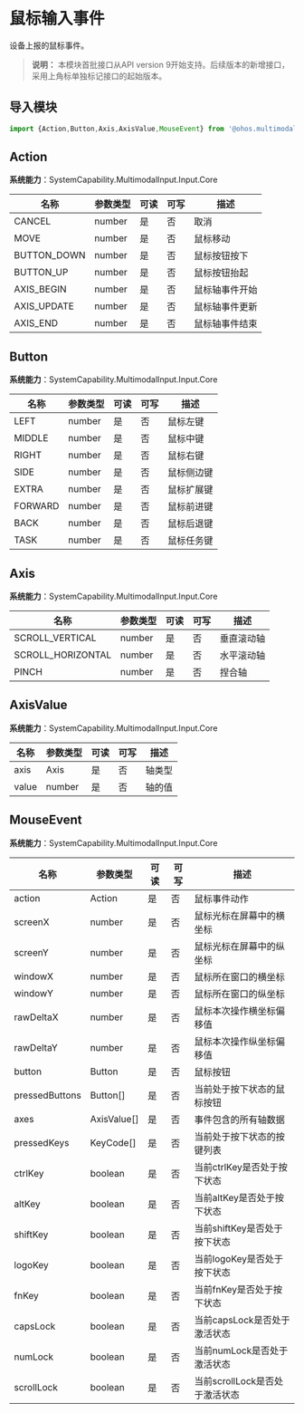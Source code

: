 # 鼠标输入事件

设备上报的鼠标事件。

>  **说明：**
> 本模块首批接口从API version 9开始支持。后续版本的新增接口，采用上角标单独标记接口的起始版本。

## 导入模块

```js
import {Action,Button,Axis,AxisValue,MouseEvent} from '@ohos.multimodalInput.mouseEvent';
```

## Action

**系统能力**：SystemCapability.MultimodalInput.Input.Core

| 名称        | 参数类型 | 可读 | 可写 | 描述                 |
| ----------- | -------- | ---- | ---- | -------------------- |
| CANCEL      | number   | 是   | 否   | 取消             |
| MOVE        | number   | 是   | 否   | 鼠标移动             |
| BUTTON_DOWN | number   | 是   | 否   | 鼠标按钮按下         |
| BUTTON_UP   | number   | 是   | 否   | 鼠标按钮抬起         |
| AXIS_BEGIN  | number   | 是   | 否   | 鼠标轴事件开始 |
| AXIS_UPDATE | number   | 是   | 否   | 鼠标轴事件更新 |
| AXIS_END    | number   | 是   | 否   | 鼠标轴事件结束 |


## Button

**系统能力**：SystemCapability.MultimodalInput.Input.Core

| 名称      | 参数类型   | 可读   | 可写   | 描述    |
| ------- | ------ | ---- | ---- | ----- |
| LEFT    | number | 是    | 否    | 鼠标左键  |
| MIDDLE  | number | 是    | 否    | 鼠标中键  |
| RIGHT   | number | 是    | 否    | 鼠标右键  |
| SIDE    | number | 是    | 否    | 鼠标侧边键 |
| EXTRA   | number | 是    | 否    | 鼠标扩展键 |
| FORWARD | number | 是    | 否    | 鼠标前进键 |
| BACK    | number | 是    | 否    | 鼠标后退键 |
| TASK    | number | 是    | 否    | 鼠标任务键 |

## Axis

**系统能力**：SystemCapability.MultimodalInput.Input.Core

| 名称                | 参数类型   | 可读   | 可写   | 描述    |
| ----------------- | ------ | ---- | ---- | ----- |
| SCROLL_VERTICAL   | number | 是    | 否    | 垂直滚动轴 |
| SCROLL_HORIZONTAL | number | 是    | 否    | 水平滚动轴 |
| PINCH             | number | 是    | 否    | 捏合轴   |


## AxisValue

**系统能力**：SystemCapability.MultimodalInput.Input.Core

| 名称    | 参数类型   | 可读   | 可写   | 描述   |
| ----- | ------ | ---- | ---- | ---- |
| axis  | Axis   | 是    | 否    | 轴类型  |
| value | number | 是    | 否    | 轴的值  |


## MouseEvent

**系统能力**：SystemCapability.MultimodalInput.Input.Core

| 名称             | 参数类型        | 可读   | 可写   | 描述                                       |
| -------------- | ----------- | ---- | ---- | ---------------------------------------- |
| action         | Action      | 是    | 否    | 鼠标事件动作                                   |
| screenX        | number      | 是    | 否    | 鼠标光标在屏幕中的横坐标                             |
| screenY        | number      | 是    | 否    | 鼠标光标在屏幕中的纵坐标                             |
| windowX        | number      | 是    | 否    | 鼠标所在窗口的横坐标                               |
| windowY        | number      | 是    | 否    | 鼠标所在窗口的纵坐标                               |
| rawDeltaX      | number      | 是    | 否    | 鼠标本次操作横坐标偏移值 |
| rawDeltaY      | number      | 是    | 否    | 鼠标本次操作纵坐标偏移值                          |
| button         | Button      | 是    | 否    | 鼠标按钮                               
| pressedButtons | Button[]    | 是    | 否    | 当前处于按下状态的鼠标按钮                              |
| axes           | AxisValue[] | 是    | 否    | 事件包含的所有轴数据                               |
| pressedKeys    | KeyCode[]   | 是    | 否    | 当前处于按下状态的按键列表                            |
| ctrlKey        | boolean     | 是    | 否    | 当前ctrlKey是否处于按下状态                        |
| altKey         | boolean     | 是    | 否    | 当前altKey是否处于按下状态                         |
| shiftKey       | boolean     | 是    | 否    | 当前shiftKey是否处于按下状态                       |
| logoKey        | boolean     | 是    | 否    | 当前logoKey是否处于按下状态                        |
| fnKey          | boolean     | 是    | 否    | 当前fnKey是否处于按下状态                          |
| capsLock       | boolean     | 是    | 否    | 当前capsLock是否处于激活状态                       |
| numLock        | boolean     | 是    | 否    | 当前numLock是否处于激活状态                        |
| scrollLock     | boolean     | 是    | 否    | 当前scrollLock是否处于激活状态                     |
